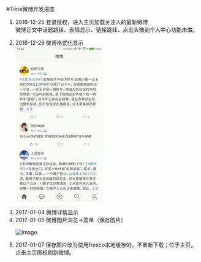#Time微博开发进度
1. 2016-12-25 登录授权，进入主页加载关注人的最新微博<br>
微博正文中话题跳转、表情显示、链接跳转、点击头像到个人中心功能未做。<p>
2. 2016-12-29 微博格式化显示<br>
![image](https://github.com/yanxing/TimeWeibo/raw/master/image/5.gif)<p>
2. 2017-01-04 微博详情显示<br>
3. 2017-01-05 微博图片浏览->菜单（保存图片）<p>
![image](https://github.com/yanxing/TimeWeibo/raw/master/image/4.gif)
4. 2017-01-07 保存图片改为使用fresco本地缓存的，不重新下载；位于主页，点击主页图标刷新微博。
